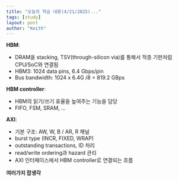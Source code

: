 ```yaml
---
title: "오늘의 학습 내용(4/21/2025)..."
tags: [study]
layout: post
author: "Keith"
---
```


**HBM**:    
- DRAM을 stacking, TSV(through-silicon via)를 통해서 적층 기판처럼 CPU/SoC와 연결됨
- HBM3: 1024 data pins, 6.4 Gbps/pin
- Bus bandwidth: 1024 x 6.4G /8 = 819.2 GBps

**HBM controller**:     
- HBM의 읽기/쓰기 효율을 높여주는 기능을 담당
- FIFO, FSM, SRAM, ...

**AXI**:
- 기본 구조: AW, W, B / AR, R 채널
- burst type (INCR, FIXED, WRAP)
- outstanding transactions, ID 처리
- read/write ordering과 hazard 관리
- AXI 인터페이스에서 HBM controller로 연결되는 흐름

**여러가지 잡생각**